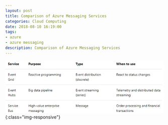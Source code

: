 ```yaml
---
layout: post
title: Comparison of Azure Messaging Services 
categories: Cloud Computing
date: 2018-08-10 16:19:00
tags:
- azure
- azure messaging
description: Comparison of Azure Messaging Services 
---
```


![Azure](/img/AzureMessaging/AzureMessaging.jpg){:class="img-responsive"}

